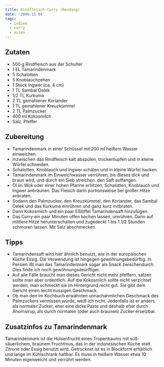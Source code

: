 ```yaml
---
title: Rindfleisch-Curry (Rendang)
date: '2006-11-04'
tags:
  - indien
  - curry
  - asien
---
```



## Zutaten

- 500 g Rindfleisch aus der Schulter
- 1 EL Tamarindenmark
- 5 Schalotten
- 5 Knoblauchzehen
- 1 Stück Ingwer (ca. 4 cm)
- 1 TL Sambal Oelek
- 1/2 TL Kurkuma
- 2 TL gemahlener Koriander
- 1 TL gemahlener Kreuzkümmel
- 2 TL Palmzucker
- 400 ml Kokosmilch
- Salz, Pfeffer

## Zubereitung

- Tamarindenmark in einer Schüssel mit 200 ml heißem Wasser einweichen.
- Inzwischen das Rindfleisch kalt abspülen, trockentupfen und in kleine Würfel schneiden.
- Schalotten, Knoblauch und Ingwer schälen und in kleine Würfel hacken.
- Tamarindenmark im Einweichwasser verrühren, bis dieses dick und braun wird, und durch ein Sieb streichen. den Saft auffangen.
- Öl im Wok oder einer hohen Pfanne erhitzen, Schalotten, Knoblauch und Ingwer anbräunen. Das Fleisch darin portionsweise bei großer Hitze anbraten.
- Sodann den Palmzucker, den Kreuzkümmel, den Koriander, das Sambal Oelek und das Kurkuma einrühren und ganz kurz mitbraten.
- Dann Kokosmilch und ein paar Eßlöffel Tamarindensaft hinzufügen.
- Das Curry ein paar Minuten offen kochen lassen, umrühren. Dann auf mittlere Hitze herunterschalten und zugedeckt 1 bis 1 1/2 Stunden schmoren lassen. Mit Salz abschmecken.

## Tipps

- Tamarindensaft wird hier ähnlich benutzt, wie in der europäischen Küche Essig. Die Verwendung ist hingegen gewöhnungsbedürftig. In Persien ißt man das Tamarindenmark sogar als Snack zwischendurch. Dies finde ich noch gewöhnungsdeürftiger.
- Auf alle Fälle braucht man dieses Gericht nicht mehr pfeffern, salzen sollte man aber ordentlich. Auf die Kokosmilch sollte nicht verzichtet werden, man schmeckt sie im Hintergrund recht gut. Sie gibt dem Gericht einen leicht nussigen Geschmack.
- Ob man den im Kochbuch erwähnten unnachahmlichen Geschmack des Palmzuckers vermissen würde, weiß ich nicht. Jedenfalls ist er anders als normaler Zucker, eher eine dicke Paste und deshalb eher durch Ahornsirup, als durch normalen (oder auch braunen) Zucker ersetzbar.

## Zusatzinfos zu Tamarindenmark

Tamarindenmark ist die Hülsenfrucht eines Tropenbaums mit süß-säuerlichem, braunem Fruchtmus, das in der indonesischen Küche statt Zitrone oder Essig benutzt wird. Getrocknet ist es in Blockform erhältlich und lange im Kühlschrank haltbar. Es muss in heißem Wasser etwa 10 Minuten eigenweicht und verrührt werden.


